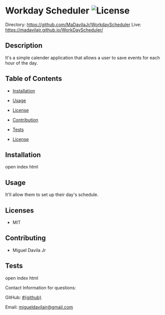 


# Workday Scheduler ![License](https://img.shields.io/static/v1?label=License&message=MIT&color=BLUE)
Directory: https://github.com/MaDavilaJr/WorkdayScheduler
Live: https://madavilajr.github.io/WorkDayScheduler/
## Description

It's a simple calender application that allows a user to save events for each hour of the day.

## Table of Contents

* [Installation](#installation)
* [Usage](#usage)
* [License](#license)
* [Contribution](#contribution)
* [Tests](#test)


* [License](#license)

## Installation
open index html

## Usage
It'll allow them to set up their day's schedule.

## Licenses
* MIT

## Contributing
* Miguel Davila Jr

## Tests
open index html

Contact Information for questions: 


GitHub: [#{github}](https:www.github.com/MaDavilaJr) 

Email: migueldavilajr@gmail.com


